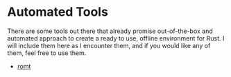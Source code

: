 # Automated Tools

There are some tools out there that already promise out-of-the-box and automated approach to create
a ready to use, offline environment for Rust. I will include them here as I encounter them, and if you would like any of them, feel free to use them.  

* [romt](https://github.com/drmikehenry/romt)
